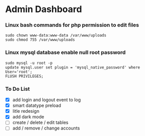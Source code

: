 # Admin Dashboard
### Linux bash commands for php permission to edit files
```
sudo chown www-data:www-data /var/www/uploads
sudo chmod 755 /var/www/uploads
```

### Linux mysql database enable null root password
```
sudo mysql -u root -p
update mysql.user set plugin = 'mysql_native_password' where User='root';
FLUSH PRIVILEGES;
```

### To Do List
- [x] add login and logout event to log
- [x] smart datatype preload
- [x] litle redesign
- [x] add dark mode
- [ ] create / delete / edit tables
- [ ] add / remove / change  accounts
